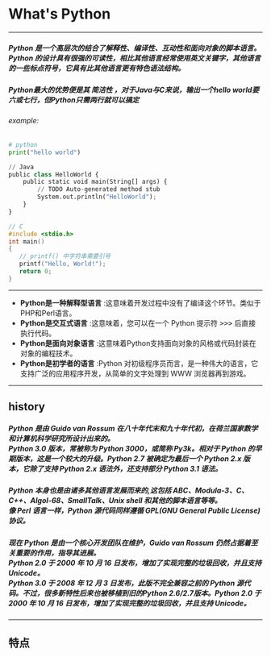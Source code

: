 # What's Python
***
##### Python 是一个高层次的结合了解释性、编译性、互动性和面向对象的脚本语言。Python 的设计具有很强的可读性，相比其他语言经常使用英文关键字，其他语言的一些标点符号，它具有比其他语言更有特色语法结构。
##### Python最大的优势便是其 _简洁性_ ，对于Java与C来说，输出一个hello world要六或七行，但Python只需两行就可以搞定
###### example:
```python
# python
print("hello world")
```
```python
// Java
public class HelloWorld {
    public static void main(String[] args) {
        // TODO Auto-generated method stub
        System.out.println("HelloWorld");
    }
}
```
```C
// C
#include <stdio.h>
int main()
{
   // printf() 中字符串需要引号
   printf("Hello, World!");
   return 0;
}
```
***
- __Python是一种解释型语言__ :这意味着开发过程中没有了编译这个环节。类似于PHP和Perl语言。
- __Python是交互式语言__ :这意味着，您可以在一个 Python 提示符 <kbd>>>></kbd> 后直接执行代码。
- __Python是面向对象语言__ :这意味着Python支持面向对象的风格或代码封装在对象的编程技术。
- __Python是初学者的语言__ :Python 对初级程序员而言，是一种伟大的语言，它支持广泛的应用程序开发，从简单的文字处理到 WWW 浏览器再到游戏。
***
## history
##### Python 是由 Guido van Rossum 在八十年代末和九十年代初，在荷兰国家数学和计算机科学研究所设计出来的。</br>Python 3.0 版本，常被称为 Python 3000，或简称 Py3k。相对于 Python 的早期版本，这是一个较大的升级。Python 2.7 被确定为最后一个 Python 2.x 版本，它除了支持 Python 2.x 语法外，还支持部分 Python 3.1 语法。
##### Python 本身也是由诸多其他语言发展而来的,这包括 ABC、Modula-3、C、C++、Algol-68、SmallTalk、Unix shell 和其他的脚本语言等等。</br>像 Perl 语言一样，Python 源代码同样遵循 GPL(GNU General Public License)协议。
##### 现在 Python 是由一个核心开发团队在维护，Guido van Rossum 仍然占据着至关重要的作用，指导其进展。</br>Python 2.0 于 2000 年 10 月 16 日发布，增加了实现完整的垃圾回收，并且支持 Unicode。</br>Python 3.0 于 2008 年 12 月 3 日发布，此版不完全兼容之前的 Python 源代码。不过，很多新特性后来也被移植到旧的Python 2.6/2.7版本。Python 2.0 于 2000 年 10 月 16 日发布，增加了实现完整的垃圾回收，并且支持 Unicode。
***
## 特点
